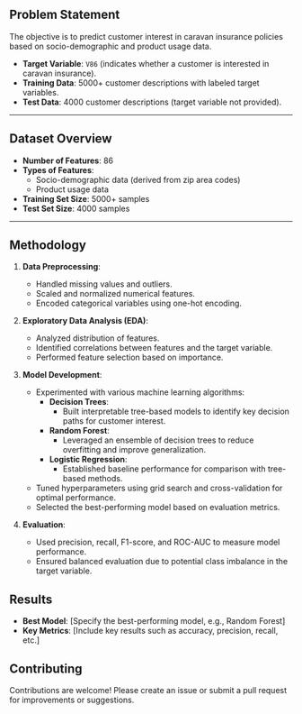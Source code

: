 ## Problem Statement

The objective is to predict customer interest in caravan insurance policies based on socio-demographic and product usage data.  
- **Target Variable**: `V86` (indicates whether a customer is interested in caravan insurance).  
- **Training Data**: 5000+ customer descriptions with labeled target variables.  
- **Test Data**: 4000 customer descriptions (target variable not provided).  

---

## Dataset Overview

- **Number of Features**: 86
- **Types of Features**:
  - Socio-demographic data (derived from zip area codes)
  - Product usage data
- **Training Set Size**: 5000+ samples
- **Test Set Size**: 4000 samples

---

## Methodology

1. **Data Preprocessing**:
   - Handled missing values and outliers.
   - Scaled and normalized numerical features.
   - Encoded categorical variables using one-hot encoding.
   
2. **Exploratory Data Analysis (EDA)**:
   - Analyzed distribution of features.
   - Identified correlations between features and the target variable.
   - Performed feature selection based on importance.

3. **Model Development**:
   - Experimented with various machine learning algorithms:
     - **Decision Trees**:
       - Built interpretable tree-based models to identify key decision paths for customer interest.
     - **Random Forest**:
       - Leveraged an ensemble of decision trees to reduce overfitting and improve generalization.
     - **Logistic Regression**:
       - Established baseline performance for comparison with tree-based methods.
   - Tuned hyperparameters using grid search and cross-validation for optimal performance.
   - Selected the best-performing model based on evaluation metrics.

4. **Evaluation**:
   - Used precision, recall, F1-score, and ROC-AUC to measure model performance.
   - Ensured balanced evaluation due to potential class imbalance in the target variable.


## Results

- **Best Model**: [Specify the best-performing model, e.g., Random Forest]
- **Key Metrics**: [Include key results such as accuracy, precision, recall, etc.]

## Contributing

Contributions are welcome! Please create an issue or submit a pull request for improvements or suggestions.


